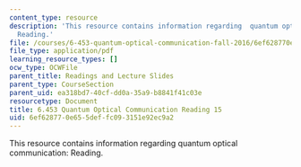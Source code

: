 ```yaml
---
content_type: resource
description: 'This resource contains information regarding  quantum optical communication:
  Reading.'
file: /courses/6-453-quantum-optical-communication-fall-2016/6ef628770e655deffc093151e92ec9a2_MIT6_453F16_Lect15_Notes.pdf
file_type: application/pdf
learning_resource_types: []
ocw_type: OCWFile
parent_title: Readings and Lecture Slides
parent_type: CourseSection
parent_uid: ea318bd7-40cf-dd0a-35a9-b8841f41c03e
resourcetype: Document
title: 6.453 Quantum Optical Communication Reading 15
uid: 6ef62877-0e65-5def-fc09-3151e92ec9a2
---
```

This resource contains information regarding  quantum optical communication: Reading.